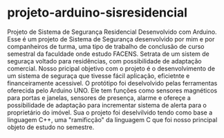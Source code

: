 # projeto-arduino-sisresidencial
Projeto de Sistema de Segurança Residencial Desenvolvido com Arduino.
Esse é um projeto de Sistema de Segurança desenvolvido por mim e por companheiros de turma, uma tipo de trabalho de conclusão de curso semestral da faculdade onde estudo FACENS.
Setrata de um sistem de seguraça voltado para residências, com possibilidade de adaptação comercial. Nosso pricipal objetivo com o projeto é o desenvolvimento de um sistema de seguraça que tivesse fácil aplicação, eficietnte e financeiramente acessivel.
O protótipo foi deselvolvido pelas ferramentas oferecida pelo Arduino UNO. Ele tem funções como sensores magnéticos para portas e janelas, sensores de presença, alarme e ofereçe a possibilidade de adaptação para incrementar sistema de alerta para o proprietário do imóvel.
Sua o projeto foi deselvilvido tendo como base a linguagem C++, uma "ramificção" da linguagem C que foi nosso principal objeto de estudo no semestre.
